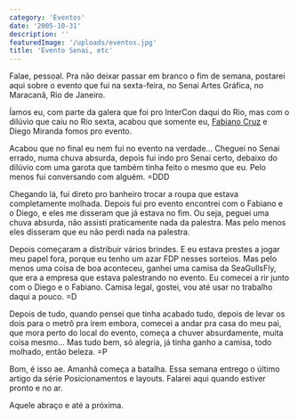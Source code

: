 ```yaml
---
category: 'Eventos'
date: '2005-10-31'
description: ''
featuredImage: '/uploads/eventos.jpg'
title: 'Evento Senai, etc'
---
```


Falae, pessoal. Pra não deixar passar em branco o fim de semana, postarei aqui sobre o evento que fui na sexta-feira, no Senai Artes Gráfica, no Maracanã, Rio de Janeiro.

Íamos eu, com parte da galera que foi pro InterCon daqui do Rio, mas com o dilúvio que caiu no Rio sexta, acabou que somente eu, [Fabiano Cruz](http://www.fabianocruz.com 'Visitar Blog do Fabiano Cruz [Este link abre em uma nova janela]') e Diego Miranda fomos pro evento.

Acabou que no final eu nem fui no evento na verdade... Cheguei no Senai errado, numa chuva absurda, depois fui indo pro Senai certo, debaixo do dilúvio com uma garota que também tinha feito o mesmo que eu. Pelo menos fui conversando com alguém. =DDD

Chegando lá, fui direto pro banheiro trocar a roupa que estava completamente molhada. Depois fui pro evento encontrei com o Fabiano e o Diego, e eles me disseram que já estava no fim. Ou seja, peguei uma chuva absurda, não assisti praticamente nada da palestra. Mas pelo menos eles disseram que eu não perdi nada na palestra.

Depois começaram a distribuir vários brindes. E eu estava prestes a jogar meu papel fora, porque eu tenho um azar FDP nesses sorteios. Mas pelo menos uma coisa de boa aconteceu, ganhei uma camisa da SeaGullsFly, que era a empresa que estava palestrando no evento. Eu comecei a rir junto com o Diego e o Fabiano. Camisa legal, gostei, vou até usar no trabalho daqui a pouco. =D

Depois de tudo, quando pensei que tinha acabado tudo, depois de levar os dois para o metrô pra irem embora, comecei a andar pra casa do meu pai, que mora perto do local do evento, começa a chuver absurdamente, muita coisa mesmo... Mas tudo bem, só alegria, já tinha ganho a camisa, todo molhado, então beleza. =P

Bom, é isso ae. Amanhã começa a batalha. Essa semana entrego o último artigo da série Posicionamentos e layouts. Falarei aqui quando estiver pronto e no ar.

Aquele abraço e até a próxima.
